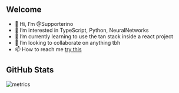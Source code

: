 ## Welcome

- 👋 Hi, I’m @Supporterino
- 👀 I’m interested in TypeScript, Python, NeuralNetworks
- 🌱 I’m currently learning to use the tan stack inside a react project
- 💞️ I’m looking to collaborate on anything tbh
- 📫 How to reach me [try this](mailto:lars@roth-kl.de)

## GitHub Stats

![metrics](https://github.com/Supporterino/Supporterino/blob/main/metrics.classic.svg)

<!---
Supporterino/Supporterino is a ✨ special ✨ repository because its `README.md` (this file) appears on your GitHub profile.
You can click the Preview link to take a look at your changes.
--->
